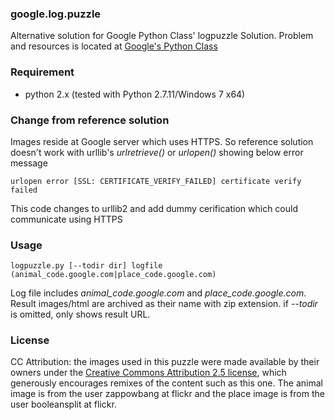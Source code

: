 ### google.log.puzzle
Alternative solution for Google Python Class' logpuzzle Solution. Problem and resources is located at [Google's Python Class](https://developers.google.com/edu/python/)

### Requirement
* python 2.x (tested with Python 2.7.11/Windows 7 x64)

### Change from reference solution
Images reside at Google server which uses HTTPS. So reference solution doesn't work with urllib's _urlretrieve()_ or _urlopen()_ showing below error  message
```
urlopen error [SSL: CERTIFICATE_VERIFY_FAILED] certificate verify failed 
```
This code changes to urllib2 and add dummy cerification which could communicate using HTTPS

### Usage
```
logpuzzle.py [--todir dir] logfile (animal_code.google.com|place_code.google.com)
```
Log file includes *animal_code.google.com* and *place_code.google.com*. Result images/html are archived as their name with zip extension.
if *--todir* is omitted, only shows result URL.

### License
CC Attribution: the images used in this puzzle were made available by their owners under the [Creative Commons Attribution 2.5 license](http://creativecommons.org/licenses/by/2.5/), which generously encourages remixes of the content such as this one. The animal image is from the user zappowbang at flickr and the place image is from the user booleansplit at flickr.
